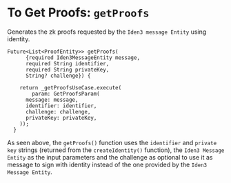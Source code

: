 # To Get Proofs: `getProofs` 
 
Generates the zk proofs requested by the `Iden3 message Entity` using identity.
 
```
Future<List<ProofEntity>> getProofs(
      {required Iden3MessageEntity message,
      required String identifier,
      required String privateKey,
      String? challenge}) {

    return _getProofsUseCase.execute(
        param: GetProofsParam(
      message: message,
      identifier: identifier,
      challenge: challenge,
      privateKey: privateKey,
    ));
  }
```
As seen above, the `getProofs()` function uses the `identifier` and `private key` strings (returned from the `createIdentity()` function), the `Iden3 Message Entity` as the input parameters and the challenge as optional to use it as message to sign with identity instead of the one provided by the `Iden3 Message Entity`.